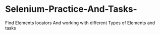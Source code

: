 # Selenium-Practice-And-Tasks-
Find Elements locators  And  working with different Types of Elements and tasks 
